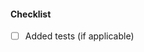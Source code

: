 
#### Checklist
<!-- DO NOT REMOVE THIS CHECKLIST OR YOU'LL BURN IN HELL 🔥🧨💣 -->
- [ ] Added tests (if applicable)
